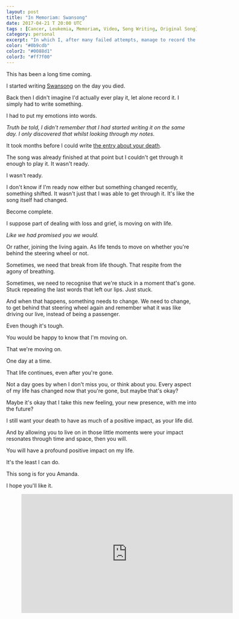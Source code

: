 ```yaml
---
layout: post
title: "In Memoriam: Swansong"
date: 2017-04-21 T 20:00 UTC
tags : [Cancer, Leukemia, Memoriam, Video, Song Writing, Original Song]
category: personal
excerpt: "In which I, after many failed attempts, manage to record the song I wrote for Amanda."
color: "#0b9cdb"
color2: "#0088d1"
color3: "#ff7f00"
---
```

This has been a long time coming.

I started writing [Swansong][swansong] on the day you died.

Back then I didn't imagine I'd actually ever play it, let alone record it. I simply had to write something.

I had to put my emotions into words.

*Truth be told, I didn't remember that I had started writing it on the same day. I only discovered that whilst looking through my notes.*

It took months before I could write [the entry about your death][sleep].

The song was already finished at that point but I couldn't get through it enough to play it. It wasn't ready.

I wasn't ready.

I don't know if I'm ready now either but something changed recently, something shifted. It wasn't just that I was able to get through it. It's like the song itself had changed.

Become complete.

I suppose part of dealing with loss and grief, is moving on with life.

*Like we had promised you we would.*

Or rather, joining the living again. As life tends to move on whether you're behind the steering wheel or not.

<p data-pullquote="You would be happy to know that I’m moving on."></p>

Sometimes, we need that break from life though. That respite from the agony of breathing.

Sometimes, we need to recognise that we're stuck in a moment that's gone. Stuck repeating the last words that left our lips. Just stuck.

And when that happens, something needs to change. We need to change, to get behind that steering wheel again and remember what it was like driving our live, instead of being a passenger.

Even though it's tough.

You would be happy to know that I'm moving on.

That we're moving on.

One day at a time.

That life continues, even after you're gone.

Not a day goes by when I don't miss you, or think about you. Every aspect of my life has changed now that you're gone, but maybe that's okay?

Maybe it's okay that I take this new feeling, your new presence, with me into the future?

I still want your death to have as much of a positive impact, as your life did.

And by allowing you to live on in those little moments were your impact resonates through time and space, then you will.

You will have a profound positive impact on my life.

It's the least I can do.

This song is for you Amanda.

I hope you'll like it.

<figure class="media-video">
  <iframe width="560" height="315" src="https://www.youtube.com/embed/bIDKOPZJnB8" frameborder="0" allowfullscreen></iframe>
</figure>

[sleep]: /blog/that-place-between-sleep-and-awake
[swansong]: /blog/that-place-between-sleep-and-awake/#swansong
